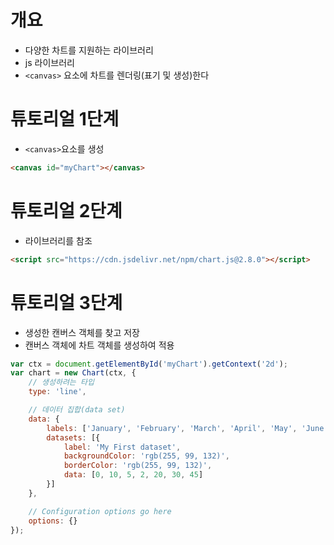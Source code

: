 # **개요**
- 다양한 차트를 지원하는 라이브러리
- js 라이브러리
- `<canvas>` 요소에 차트를 렌더링(표기 및 생성)한다

# 튜토리얼 1단계
- `<canvas>`요소를 생성
```html
<canvas id="myChart"></canvas>
```

# 튜토리얼 2단계
- 라이브러리를 참조
```html
<script src="https://cdn.jsdelivr.net/npm/chart.js@2.8.0"></script>
```

# 튜토리얼 3단계
- 생성한 캔버스 객체를 찾고 저장
- 캔버스 객체에 차트 객체를 생성하여 적용
```js
var ctx = document.getElementById('myChart').getContext('2d');
var chart = new Chart(ctx, {
    // 생성하려는 타입
    type: 'line',

    // 데이터 집합(data set)
    data: {
        labels: ['January', 'February', 'March', 'April', 'May', 'June', 'July'],
        datasets: [{
            label: 'My First dataset',
            backgroundColor: 'rgb(255, 99, 132)',
            borderColor: 'rgb(255, 99, 132)',
            data: [0, 10, 5, 2, 20, 30, 45]
        }]
    },

    // Configuration options go here
    options: {}
});
```